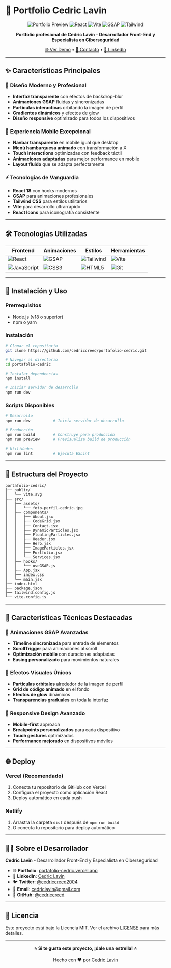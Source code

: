 # 🚀 Portfolio Cedric Lavin

<div align="center">

![Portfolio Preview](https://img.shields.io/badge/Portfolio-Live-brightgreen?style=for-the-badge&logo=vercel)
![React](https://img.shields.io/badge/React-18.3.1-blue?style=for-the-badge&logo=react)
![Vite](https://img.shields.io/badge/Vite-5.4.10-purple?style=for-the-badge&logo=vite)
![GSAP](https://img.shields.io/badge/GSAP-3.12.5-green?style=for-the-badge&logo=greensock)
![Tailwind](https://img.shields.io/badge/Tailwind-3.4.14-cyan?style=for-the-badge&logo=tailwindcss)

**Portfolio profesional de Cedric Lavin - Desarrollador Front-End y Especialista en Ciberseguridad**

[🌐 Ver Demo](https://portafolio-cedric.vercel.app) • [📧 Contacto](mailto:cedriclavin@gmail.com) • [💼 LinkedIn](https://www.linkedin.com/in/cedric-lavin-alarcon-b9949424a/)

</div>

---

## ✨ Características Principales

### 🎨 **Diseño Moderno y Profesional**
- **Interfaz transparente** con efectos de backdrop-blur
- **Animaciones GSAP** fluidas y sincronizadas
- **Partículas interactivas** orbitando la imagen de perfil
- **Gradientes dinámicos** y efectos de glow
- **Diseño responsive** optimizado para todos los dispositivos

### 📱 **Experiencia Mobile Excepcional**
- **Navbar transparente** en mobile igual que desktop
- **Menú hamburguesa animado** con transformación a X
- **Touch interactions** optimizadas con feedback táctil
- **Animaciones adaptadas** para mejor performance en mobile
- **Layout fluido** que se adapta perfectamente

### ⚡ **Tecnologías de Vanguardia**
- **React 18** con hooks modernos
- **GSAP** para animaciones profesionales
- **Tailwind CSS** para estilos utilitarios
- **Vite** para desarrollo ultrarrápido
- **React Icons** para iconografía consistente

---

## 🛠️ Tecnologías Utilizadas

<div align="center">

| Frontend | Animaciones | Estilos | Herramientas |
|----------|-------------|---------|--------------|
| ![React](https://img.shields.io/badge/React-61DAFB?style=flat&logo=react&logoColor=black) | ![GSAP](https://img.shields.io/badge/GSAP-88CE02?style=flat&logo=greensock&logoColor=white) | ![Tailwind](https://img.shields.io/badge/Tailwind-06B6D4?style=flat&logo=tailwindcss&logoColor=white) | ![Vite](https://img.shields.io/badge/Vite-646CFF?style=flat&logo=vite&logoColor=white) |
| ![JavaScript](https://img.shields.io/badge/JavaScript-F7DF1E?style=flat&logo=javascript&logoColor=black) | ![CSS3](https://img.shields.io/badge/CSS3-1572B6?style=flat&logo=css3&logoColor=white) | ![HTML5](https://img.shields.io/badge/HTML5-E34F26?style=flat&logo=html5&logoColor=white) | ![Git](https://img.shields.io/badge/Git-F05032?style=flat&logo=git&logoColor=white) |

</div>

---

## 🚀 Instalación y Uso

### Prerrequisitos
- Node.js (v18 o superior)
- npm o yarn

### Instalación

```bash
# Clonar el repositorio
git clone https://github.com/cedriccreed/portafolio-cedric.git

# Navegar al directorio
cd portafolio-cedric

# Instalar dependencias
npm install

# Iniciar servidor de desarrollo
npm run dev
```

### Scripts Disponibles

```bash
# Desarrollo
npm run dev          # Inicia servidor de desarrollo

# Producción
npm run build        # Construye para producción
npm run preview      # Previsualiza build de producción

# Utilidades
npm run lint         # Ejecuta ESLint
```

---

## 📁 Estructura del Proyecto

```
portafolio-cedric/
├── public/
│   └── vite.svg
├── src/
│   ├── assets/
│   │   └── foto-perfil-cedric.jpg
│   ├── components/
│   │   ├── About.jsx
│   │   ├── CodeGrid.jsx
│   │   ├── Contact.jsx
│   │   ├── DynamicParticles.jsx
│   │   ├── FloatingParticles.jsx
│   │   ├── Header.jsx
│   │   ├── Hero.jsx
│   │   ├── ImageParticles.jsx
│   │   ├── Portfolio.jsx
│   │   └── Services.jsx
│   ├── hooks/
│   │   └── useGSAP.js
│   ├── App.jsx
│   ├── index.css
│   └── main.jsx
├── index.html
├── package.json
├── tailwind.config.js
└── vite.config.js
```

---

## 🎯 Características Técnicas Destacadas

### 🎨 **Animaciones GSAP Avanzadas**
- **Timeline sincronizada** para entrada de elementos
- **ScrollTrigger** para animaciones al scroll
- **Optimización mobile** con duraciones adaptadas
- **Easing personalizado** para movimientos naturales

### 🌟 **Efectos Visuales Únicos**
- **Partículas orbitales** alrededor de la imagen de perfil
- **Grid de código animado** en el fondo
- **Efectos de glow** dinámicos
- **Transparencias graduales** en toda la interfaz

### 📱 **Responsive Design Avanzado**
- **Mobile-first** approach
- **Breakpoints personalizados** para cada dispositivo
- **Touch gestures** optimizados
- **Performance mejorado** en dispositivos móviles

---

## 🌐 Deploy

### Vercel (Recomendado)
1. Conecta tu repositorio de GitHub con Vercel
2. Configura el proyecto como aplicación React
3. Deploy automático en cada push

### Netlify
1. Arrastra la carpeta `dist` después de `npm run build`
2. O conecta tu repositorio para deploy automático

---

## 👨‍💻 Sobre el Desarrollador

**Cedric Lavin** - Desarrollador Front-End y Especialista en Ciberseguridad

- 🌐 **Portfolio**: [portafolio-cedric.vercel.app](https://portafolio-cedric.vercel.app)
- 💼 **LinkedIn**: [Cedric Lavin](https://www.linkedin.com/in/cedric-lavin-alarcon-b9949424a/)
- 🐦 **Twitter**: [@cedriccreed2004](https://x.com/cedriccreed2004)
- 📧 **Email**: cedriclavin@gmail.com
- 🐙 **GitHub**: [@cedriccreed](https://github.com/cedriccreed)

---

## 📄 Licencia

Este proyecto está bajo la Licencia MIT. Ver el archivo [LICENSE](LICENSE) para más detalles.

---

<div align="center">

**⭐ Si te gusta este proyecto, ¡dale una estrella! ⭐**

Hecho con ❤️ por [Cedric Lavin](https://github.com/cedriccreed)

</div>
